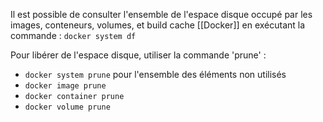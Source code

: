
Il est possible de consulter l'ensemble de l'espace disque occupé par les images, conteneurs, volumes, et build cache [[Docker]] en exécutant la commande : 
``docker system df``

Pour libérer de l'espace disque, utiliser la commande 'prune' :
- ``docker system prune`` pour l'ensemble des éléments non utilisés
- ``docker image prune``
- ``docker container prune``
- ``docker volume prune``

